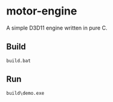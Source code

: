 # motor-engine
A simple D3D11 engine written in pure C.

## Build

`build.bat`

## Run

`build\demo.exe`